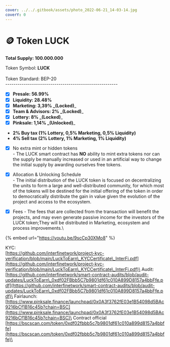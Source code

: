 ```yaml
---
cover: ../../.gitbook/assets/photo_2022-06-21_14-03-14.jpg
coverY: 0
---
```


# 🪙 Token LUCK

**Total Supply: 100.000.000**

Token Symbol: **LUCK** \
\
Token Standard: BEP-20\
\-------------------------------------------------------

* [x] **Presale: 56.99%**
* [x] **Liquidity: 28.48%**
* [x] **Marketing: 3,39% **_**(Locked)**_
* [x] **Team & Advisors: 2% **_**(Locked)**_
* [x] **Lottery: 8% **_**(Locked)**_
* [x] **Pinksale: 1,14% **_**(Unlocked)**_

<!---->

* **2% Buy tax (1% Lottery, 0,5% Marketing, 0,5% Liquidity)**
* **4% Sell tax (2% Lottery, 1% Marketing, 1% Liquidity)**

<!---->

* [x] No extra mint or hidden tokens\
  \- The LUCK  smart contract has **NO** ability to mint extra tokens nor can the supply be manually increased or used in an artificial way to change the initial supply by awarding ourselves free tokens.
* [x] Allocation & Unlocking Schedule\
  \- The initial distribution of the LUCK  token is focused on decentralizing the units to form a large and well-distributed community, for which most of the tokens will be destined for the initial offering of the token in order to democratically distribute the gain in value given the evolution of the project and access to the ecosystem.
* [x] Fees - The fees that are collected from the transaction will benefit the projects, and may even generate passive income for the investors of the LUCK  token;They will be distributed in Marketing, ecosystem and process improvements.\


{% embed url="https://youtu.be/9scCp30XMo8" %}

KYC:\
[https://github.com/interfinetwork/project-kyc-verification/blob/main/LuckToEarn\_KYCCertificate\_InterFi.pdf](https://github.com/interfinetwork/project-kyc-verification/blob/main/LuckToEarn\_KYCCertificate\_InterFi.pdf)\
Audit:\
[https://github.com/interfinetwork/smart-contract-audits/blob/audit-updates/LuckToEarn\_0xdf02FBbb5C7b9801df61c010A899D8157a4bbFfe.pdf](https://github.com/interfinetwork/smart-contract-audits/blob/audit-updates/LuckToEarn\_0xdf02FBbb5C7b9801df61c010A899D8157a4bbFfe.pdf)\
Fairlaunch:\
[https://www.pinksale.finance/launchpad/0x0A3f3762fE03e1B54098d5BAc9216bCf1B16c45b?chain=BSC](https://www.pinksale.finance/launchpad/0x0A3f3762fE03e1B54098d5BAc9216bCf1B16c45b?chain=BSC)\
Contract official \
[https://bscscan.com/token/0xdf02fbbb5c7b9801df61c010a899d8157a4bbffe](https://bscscan.com/token/0xdf02fbbb5c7b9801df61c010a899d8157a4bbffe)\


